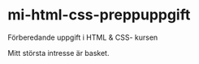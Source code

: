 # mi-html-css-preppuppgift
Förberedande uppgift i HTML &amp; CSS- kursen

Mitt största intresse är basket.
